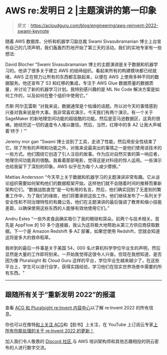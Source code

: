 # AWS re:发明日 2 |主题演讲的第一印象

> 原文：<https://acloudguru.com/blog/engineering/aws-reinvent-2022-swami-keynote>

随着 AWS 数据库、分析和机器学习副总裁 Swami Sivasubramanian 博士上台宣布自己的几项声明，我们轰轰烈烈地开始了第三天的活动。我们的实地专家有一些想法:

David Blocher
“Swami Sivasubramanian 博士的主题演讲是关于数据和机器学习的。他讲了很多关于建立 AWS 的结缔组织。看起来所有的构建模块都已经就绪，AWS 正在努力让所有的东西都互联起来，以便在 AWS 上使用多种不同的数据服务。他还宣布了 S3 和红移的集成，专注于 AWS Glue 数据质量的数据质量，并讨论了新的机器学习计划。我特别感兴趣的是 ML No Code 解决方案是如何工作的，以及如何在整个组织中使用它。”

杰斯·阿尔瓦雷斯
“对我来说，数据通常是个枯燥的话题。所以对今天的事情感到兴奋对我来说是件大事。我非常喜欢演示，今天我们有两个演示。有一个关于 SageMaker 的新地理空间功能的超级酷的功能。然后是亚马逊数据区，这真的很棒。她经历这一切的速度令人难以置信。然后，当然，红移中的多 AZ 让我大声喊着‘终于！’"

Jeremy mor gan
“Swami 博士谈到了工具，走进了性能，然后用安全性结束了它。除了所有的声明和功能之外，对我来说最突出的事情之一是他们使用该技术的一些方式。他们围绕它创造了引人注目的故事。作为应对自然灾害的第一响应者，地理空间功能真的很酷。我看着那部电影，觉得这是对科技的惊人运用。一些演示也给我留下了深刻的印象。AWS 似乎在为每个人减少摩擦。”

Mattias Andersson
“今天早上关于数据和机器学习的主题演讲非常有趣。它从谈论组织需要如何架构他们的数据框架开始，这样他们就不会随着时间的推移而重新架构它们。“数据战胜直觉”是一句有用的名言。然后，他们确实回到了无差别的繁重工作中，为了我们的缘故，他们将要承担这些工作。他们继续发布了一系列关于安全性和不同治理特性的有趣公告。他们在主题演讲的最后强调了教育和缩小技能差距，以确保使用这些东西的人能够有效地使用它们。”

Andru Estes
“一些外卖食品确实吸引了我的眼球和耳朵。前两个与技术相关。首先是 AppFlow 的 50 多个连接器，我认为这将极大地帮助从第三方供应商获取数据。下一个是 Amazon Redshift 多 AZ 部署，如果您使用 Redshift，您就会知道这将是多大的救命稻草。

我听到的最后一件事是关于美国 54，000 名计算机科学学位毕业生的声明，然后显然是大量的工作即将到来。一开始我觉得这很令人兴奋。但现在我想知道，是否因为像 Pluralsight 和 Cloud Guru 这样的平台，学位毕业生越来越少了，在这些平台上，学生可以进行自学，获得实践经验，学习他们在现实世界场景中需要的所有东西。"

* * *

## 跟随所有关于“重新发明 2022”的报道

查看 [ACG 和 Pluralsight re:Invent 内容中心](https://www.pluralsight.com/reinvent-2022)以了解 re:Invent 2022 的所有信息。

你也可以在推特[和](https://twitter.com/acloudguru)[上关注 ACG](https://www.facebook.com/acloudguru)和【脸书】上关注，在 YouTube 上订阅云专家[上所有你能处理的关于 re:Invent 2022 的更新！](https://www.youtube.com/c/AcloudGuru/?sub_confirmation=1)

加入我们令人敬畏的 [Discord 社区](https://discord.com/invite/acloudguru),与 AWS 培训架构师和其他志趣相投的阴云密布的人进行数字交流。